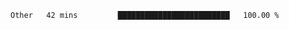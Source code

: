 <!--START_SECTION:waka-->

```txt
Other   42 mins         █████████████████████████   100.00 %
```

<!--END_SECTION:waka--> 
 

